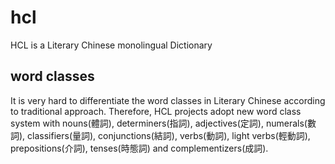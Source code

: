 # hcl
HCL is a Literary Chinese monolingual Dictionary
## word classes
It is very hard to differentiate the word classes in Literary Chinese according to traditional approach.
Therefore, HCL projects adopt new word class system with nouns(體詞), determiners(指詞), adjectives(定詞),
numerals(數詞), classifiers(量詞), conjunctions(結詞), verbs(動詞), light verbs(輕動詞), prepositions(介詞), tenses(時態詞) and complementizers(成詞).
